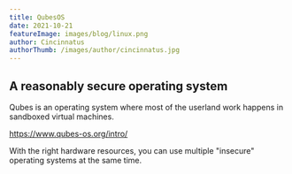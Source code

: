```yaml
---
title: QubesOS
date: 2021-10-21
featureImage: images/blog/linux.png
author: Cincinnatus
authorThumb: /images/author/cincinnatus.jpg
---
```


## A reasonably secure operating system

Qubes is an operating system where most of the userland work happens in sandboxed virtual machines.

https://www.qubes-os.org/intro/

With the right hardware resources, you can use multiple "insecure" operating systems at the same time.